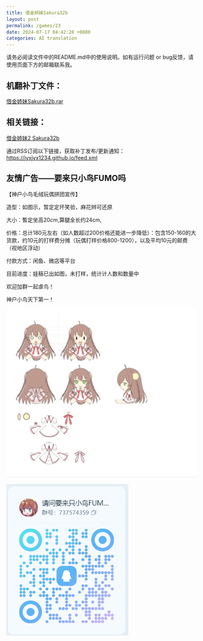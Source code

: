 ```yaml
---
title: 借金姉妹Sakura32b
layout: post
permalink: /games/23
date: 2024-07-17 04:42:28 +0800
categories: AI translation
---
```



请务必阅读文件中的README.md中的使用说明。如有运行问题 or bug反馈，请使用页面下方的邮箱联系我。

## 机翻补丁文件：

[借金姉妹Sakura32b.rar](../resources/%E5%80%9F%E9%87%91%E5%A7%89%E5%A6%B9Sakura32b.rar)

 

## 相关链接：

[借金姉妹2 Sakura32b](../games/24)

 

通过RSS订阅以下链接，获取补丁发布/更新通知：https://jyxjyx1234.github.io/feed.xml

## 友情广告——要来只小鸟FUMO吗

【神户小鸟毛绒玩偶拼团宣传】

造型：如图示，暂定定坏笑验，麻花辫可还原

大小：暫定坐高20cm,算腿全长约24cm,

价格：总计180元左右（如人数超过200价格还能进一步降低）：包含150-160的大货款，约10元的打样费分摊（玩偶打样价格800-1200），以及平均10元的邮费（视地区浮动）

付款方式：闲鱼、微店等平台

目前进度：娃稿已出如图，未打样，统计计人数和数量中

欢迎加群一起虐鸟！

神户小鸟天下第一！

![稿图.png](../img/广告/小鸟稿图.png)

![群号.png](../img/广告/群号.png)
